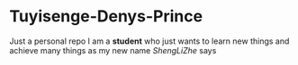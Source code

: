 # Tuyisenge-Denys-Prince
Just a personal repo
I am a **student** who just wants to learn new things and achieve many things as my new name _ShengLiZhe_ says
